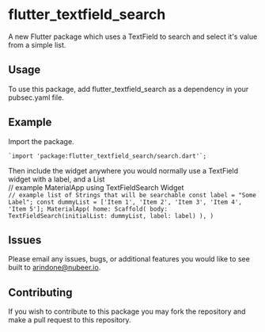 # flutter_textfield_search

A new Flutter package which uses a TextField to search and select it's value from a simple list.


## Usage
To use this package, add flutter_textfield_search as a dependency in your pubsec.yaml file.

## Example
Import the package.

    `import 'package:flutter_textfield_search/search.dart'`;

Then include the widget anywhere you would normally use a TextField widget with a label, and a List
    <br>// example MaterialApp using TextFieldSearch Widget
    <br>
    ````// example list of Strings that will be searchable
        const label = "Some Label";
        const dummyList = ['Item 1', 'Item 2', 'Item 3', 'Item 4', 'Item 5'];
        MaterialApp(
          home: Scaffold(
            body: TextFieldSearch(initialList: dummyList, label: label)
          ),
    )````

## Issues

Please email any issues, bugs, or additional features you would like to see built to arindone@nubeer.io.

## Contributing

If you wish to contribute to this package you may fork the repository and make a pull request to this repository.
